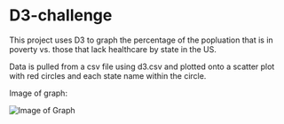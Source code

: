# D3-challenge

This project uses D3 to graph the percentage of the popluation that is in poverty vs. those that lack healthcare by state in the US.

Data is pulled from a csv file using d3.csv and plotted onto a scatter plot with red circles and each state name within the circle.

Image of graph:

![Image of Graph](https://markwsutton.github.io/D3-challenge/D3Graph.png)
